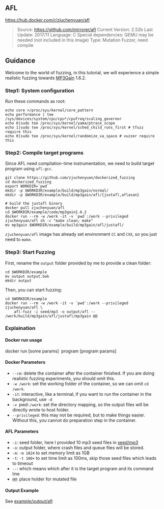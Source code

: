 ## AFL

https://hub.docker.com/r/zjuchenyuan/afl

> Source: https://github.com/mirrorer/afl
> Current Version: 2.52b
> Last Update: 2017/11
> Language: C
> Special dependencies: QEMU may be needed (not included in this image)
> Type: Mutation Fuzzer, need compile

## Guidance

Welcome to the world of fuzzing, in this tutorial, we will experience a simple realistic fuzzing towards [MP3Gain](http://mp3gain.sourceforge.net/) 1.6.2.

### Step1: System configuration

Run these commands as root:

```
echo core >/proc/sys/kernel/core_pattern
echo performance | tee /sys/devices/system/cpu/cpu*/cpufreq/scaling_governor
echo 0|sudo tee /proc/sys/kernel/yama/ptrace_scope
echo 1|sudo tee /proc/sys/kernel/sched_child_runs_first # tfuzz require this
echo 0|sudo tee /proc/sys/kernel/randomize_va_space # vuzzer require this
```

### Step2: Compile target programs

Since AFL need compilation-time instrumentation, we need to build target program using `afl-gcc`.

```
git clone https://github.com/zjuchenyuan/dockerized_fuzzing
cd dockerized_fuzzing
export WORKDIR=`pwd`
mkdir -p $WORKDIR/example/build/mp3gain/normal/
mkdir -p $WORKDIR/example/build/mp3gain/afl/{justafl,aflasan}

# build the justafl binary
docker pull zjuchenyuan/afl
cd $WORKDIR/example/code/mp3gain1.6.2
docker run --rm -w /work -it -v `pwd`:/work --privileged zjuchenyuan/afl sh -c "make clean; make"
mv mp3gain $WORKDIR/example/build/mp3gain/afl/justafl/
```

`zjuchenyuan/afl` image has already set environment `CC` and `CXX`, so you just need to `make`.

### Step3: Start Fuzzing

First, rename the `output` folder provided by me to provide a clean folder:

```
cd $WORKDIR/example
mv output output.bak
mkdir output
```

Then, you can start fuzzing:

```
cd $WORKDIR/example
docker run --rm -w /work -it -v `pwd`:/work --privileged zjuchenyuan/afl \
    afl-fuzz -i seed/mp3 -o output/afl -- /work/build/mp3gain/afl/justafl/mp3gain @@
```

### Explaination

#### Docker run usage

docker run [some params] <image name> program [program params]

#### Docker Parameters

- `--rm`: delete the container after the container finished. If you are doing realistic fuzzing experiments, you should omit this.
- `-w /work`: set the working folder of the container, so we can omit `cd /work`.
- `-it`: interactive, like a terminal; if you want to run the container in the background, use `-d`
- `-v `pwd`:/work`: set the directory mapping, so the output files will be directly wrote to host folder.
- `--privileged`: this may not be required, but to make things easier. Without this, you cannot do preparation step in the container.

#### AFL Parameters

- `-i`: seed folder, here I provided 10 mp3 seed files in [seed/mp3](https://github.com/zjuchenyuan/dockerized_fuzzing/tree/master/example/seed/mp3)
- `-o`: output folder, where crash files and queue files will be stored.
- `-m`: `-m 1024` to set memory limit as 1GB
- `-t`: `-t 100+` to set time limit as 100ms, skip those seed files which leads to timeout
- `--`: which means which after it is the target program and its command line
- `@@`: place holder for mutated file

#### Output Example

See [example/output/afl](https://github.com/zjuchenyuan/dockerized_fuzzing/tree/master/example/output/afl)